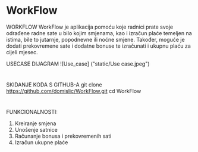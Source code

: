 # WorkFlow

WORKFLOW
WorkFlow je aplikacija pomoću koje radnici prate svoje odrađene radne sate u bilo kojim smjenama, kao i izračun plaće temeljen na istima, bile to jutarnje, popodnevne ili noćne smjene. Također, moguće je dodati prekovremene sate i dodatne bonuse te izračunati i ukupnu plaću za cijeli mjesec. 

USECASE DIJAGRAM
![Use_case] ("static/Use case.jpeg")

#
SKIDANJE KODA S GITHUB-A
git clone https://github.com/domislic/WorkFlow.git
cd WorkFlow
#
FUNKCIONALNOSTI:
1. Kreiranje smjena
2. Unošenje satnice
3. Računanje bonusa i prekovremenih sati
3. Izračun ukupne plaće

